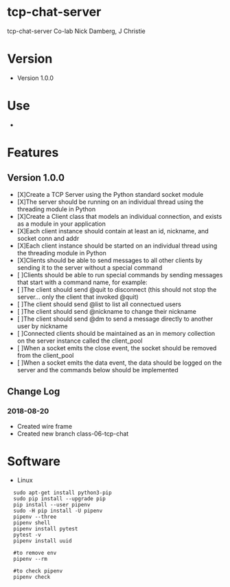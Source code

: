 # tcp-chat-server
tcp-chat-server
Co-lab Nick Damberg, J Christie

# Version
- Version 1.0.0

# Use
- 

# Features
## Version 1.0.0
- [X]Create a TCP Server using the Python standard socket module
- [X]The server should be running on an individual thread using the threading module in Python
- [X]Create a Client class that models an individual connection, and exists as a module in your application
- [X]Each client instance should contain at least an id, nickname, and socket conn and addr
- [X]Each client instance should be started on an individual thread using the threading module in Python
- [X]Clients should be able to send messages to all other clients by sending it to the server without a special command
- [ ]Clients should be able to run special commands by sending messages that start with a command name, for example:
- [ ]The client should send @quit to disconnect (this should not stop the server… only the client that invoked @quit)
- [ ]The client should send @list to list all connectued users
- [ ]The client should send @nickname <new-name> to change their nickname
- [ ]The client should send @dm <to-username> <message> to send a message directly to another user by nickname
- [ ]Connected clients should be maintained as an in memory collection on the server instance called the client_pool
- [ ]When a socket emits the close event, the socket should be removed from the client_pool
- [ ]When a socket emits the data event, the data should be logged on the server and the commands below should be implemented

## Change Log

### 2018-08-20
- Created wire frame
- Created new branch class-06-tcp-chat



# Software
- Linux
```
  sudo apt-get install python3-pip
  sudo pip install --upgrade pip
  pip install --user pipenv
  sudo -H pip install -U pipenv
  pipenv --three
  pipenv shell
  pipenv install pytest
  pytest -v
  pipenv install uuid

  #to remove env
  pipenv --rm

  #to check pipenv
  pipenv check
```